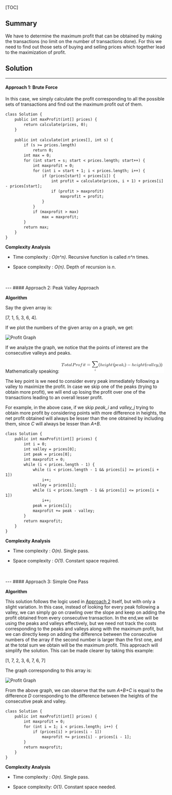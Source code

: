[TOC]

## Summary

We have to determine the maximum profit that can be obtained by making the transactions (no limit on the number of transactions done). For this we need to find out those sets of buying and selling prices which together lead to the maximization of profit.

## Solution
---

#### Approach 1: Brute Force

In this case, we simply calculate the profit corresponding to all the possible sets of transactions and find out the maximum profit out of them.

```
class Solution {
    public int maxProfit(int[] prices) {
        return calculate(prices, 0);
    }

    public int calculate(int prices[], int s) {
        if (s >= prices.length)
            return 0;
        int max = 0;
        for (int start = s; start < prices.length; start++) {
            int maxprofit = 0;
            for (int i = start + 1; i < prices.length; i++) {
                if (prices[start] < prices[i]) {
                    int profit = calculate(prices, i + 1) + prices[i] - prices[start];
                    if (profit > maxprofit)
                        maxprofit = profit;
                }
            }
            if (maxprofit > max)
                max = maxprofit;
        }
        return max;
    }
}
```

**Complexity Analysis**

* Time complexity : *O(n^n)*. Recursive function is called *n^n* times.

* Space complexity : *O(n)*. Depth of recursion is *n*.
<br />
<br />
---
#### Approach 2: Peak Valley Approach

**Algorithm**

Say the given array is:

[7, 1, 5, 3, 6, 4].

If we plot the numbers of the given array on a graph, we get:

![Profit Graph](https://leetcode.com/media/original_images/122_maxprofit_1.PNG)



If we analyze the graph, we notice that the points of interest are the consecutive valleys and peaks.

Mathematically speaking:
![TotalProfit=\sum_{i}(height(peak_i)-height(valley_i)) ](./p___Total_Profit=_sum_{i}_height_peak_i_-height_valley_i____.png) 

The key point is we need to consider every peak immediately following a valley to maximize the profit. In case we skip one of the peaks (trying to obtain more profit), we will end up losing the profit over one of the transactions leading to an overall lesser profit.

For example, in the above case, if we skip *peak_i* and *valley_j* trying to obtain more profit by considering points with more difference in heights, the net profit obtained will always be lesser than the one obtained by including them, since *C* will always be lesser than *A+B*.


```
class Solution {
    public int maxProfit(int[] prices) {
        int i = 0;
        int valley = prices[0];
        int peak = prices[0];
        int maxprofit = 0;
        while (i < prices.length - 1) {
            while (i < prices.length - 1 && prices[i] >= prices[i + 1])
                i++;
            valley = prices[i];
            while (i < prices.length - 1 && prices[i] <= prices[i + 1])
                i++;
            peak = prices[i];
            maxprofit += peak - valley;
        }
        return maxprofit;
    }
}
```

**Complexity Analysis**

* Time complexity : *O(n)*. Single pass.

* Space complexity : *O(1)*. Constant space required.
<br />
<br />
---
#### Approach 3: Simple One Pass

**Algorithm**

This solution follows the logic used in [Approach 2](#approach-2-peak-valley-approach) itself, but with only a slight variation. In this case, instead of looking for every peak following a valley, we can simply go on crawling over the slope and keep on adding the profit obtained from every consecutive transaction. In the end,we will be using the peaks and valleys effectively, but we need not track the costs corresponding to the peaks and valleys along with the maximum profit, but we can directly keep on adding the difference between the consecutive numbers of the array if the second number is larger than the first one, and at the total sum we obtain will be the maximum profit. This approach will simplify the solution.
This can be made clearer by taking this example:

[1, 7, 2, 3, 6, 7, 6, 7]


The graph corresponding to this array is:

![Profit Graph](https://leetcode.com/media/original_images/122_maxprofit_2.PNG)



From the above graph, we can observe that the sum *A+B+C* is equal to the difference *D* corresponding to the difference between the heights of the consecutive peak and valley.

```
class Solution {
    public int maxProfit(int[] prices) {
        int maxprofit = 0;
        for (int i = 1; i < prices.length; i++) {
            if (prices[i] > prices[i - 1])
                maxprofit += prices[i] - prices[i - 1];
        }
        return maxprofit;
    }
}
```

**Complexity Analysis**

* Time complexity : *O(n)*. Single pass.

* Space complexity: *O(1)*. Constant space needed.